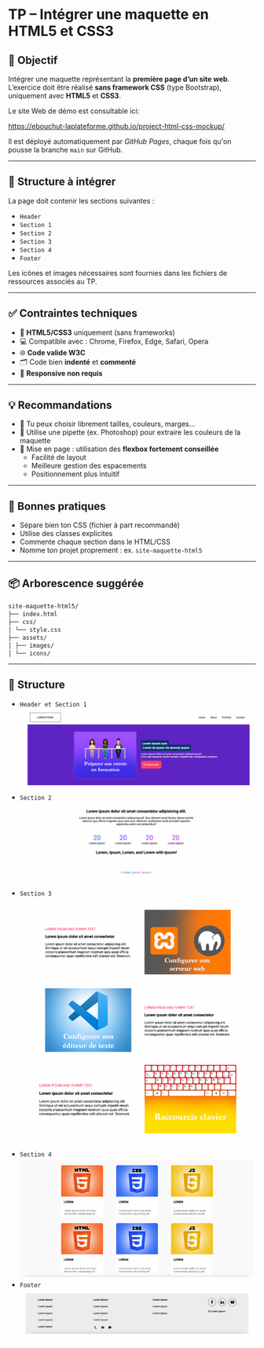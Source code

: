 # TP – Intégrer une maquette en HTML5 et CSS3

## 🎯 Objectif

Intégrer une maquette représentant la **première page d’un site web**.  
L’exercice doit être réalisé **sans framework CSS** (type Bootstrap), uniquement avec **HTML5** et **CSS3**.

Le site Web de démo est consultable ici:

https://ebouchut-laplateforme.github.io/project-html-css-mockup/

Il est déployé automatiquement par *GitHub Pages*, chaque fois qu'on pousse la branche `main` sur GitHub.

---

## 🧩 Structure à intégrer

La page doit contenir les sections suivantes :

- `Header`
- `Section 1`
- `Section 2`
- `Section 3`
- `Section 4`
- `Footer`

Les icônes et images nécessaires sont fournies dans les fichiers de ressources associés au TP.

---

## ✅ Contraintes techniques

- 📄 **HTML5/CSS3** uniquement (sans frameworks)
- 💻 Compatible avec : Chrome, Firefox, Edge, Safari, Opera
- 🌐 **Code valide W3C**
- 🗂️ Code bien **indenté** et **commenté**
- 🛑 **Responsive non requis**

---

## 💡 Recommandations

- 📐 Tu peux choisir librement tailles, couleurs, marges…
- 🎨 Utilise une pipette (ex. Photoshop) pour extraire les couleurs de la maquette
- 🧱 Mise en page : utilisation des **flexbox fortement conseillée**
    -   Facilité de layout
    -   Meilleure gestion des espacements
    -   Positionnement plus intuitif

---

## 📝 Bonnes pratiques

- Sépare bien ton CSS (fichier à part recommandé)
- Utilise des classes explicites
- Commente chaque section dans le HTML/CSS
- Nomme ton projet proprement : ex. `site-maquette-html5`

---

## 📦 Arborescence suggérée

```
site-maquette-html5/
├── index.html
├── css/
│ └── style.css
├── assets/
│ ├── images/
│ └── icons/
```

---

## 🧩 Structure

- `Header et Section 1`  
  ![first section](assets/images/specs/header_sec1.png)
- `Section 2`  
  ![first section](assets/images/specs/sec2.png)
- `Section 3`  
  ![first section](assets/images/specs/sec3.png)
- `Section 4`  
  ![first section](assets/images/specs/sec4.png)
- `Footer`  
  ![first section](assets/images/specs/footer.png)
